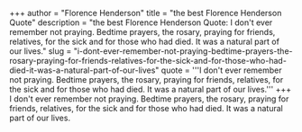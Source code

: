+++
author = "Florence Henderson"
title = "the best Florence Henderson Quote"
description = "the best Florence Henderson Quote: I don't ever remember not praying. Bedtime prayers, the rosary, praying for friends, relatives, for the sick and for those who had died. It was a natural part of our lives."
slug = "i-dont-ever-remember-not-praying-bedtime-prayers-the-rosary-praying-for-friends-relatives-for-the-sick-and-for-those-who-had-died-it-was-a-natural-part-of-our-lives"
quote = '''I don't ever remember not praying. Bedtime prayers, the rosary, praying for friends, relatives, for the sick and for those who had died. It was a natural part of our lives.'''
+++
I don't ever remember not praying. Bedtime prayers, the rosary, praying for friends, relatives, for the sick and for those who had died. It was a natural part of our lives.
